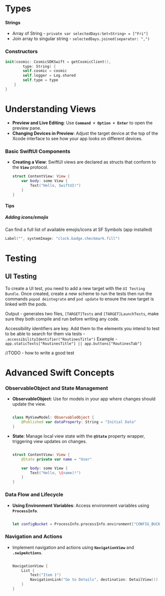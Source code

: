 # Types

#### Strings
- Array of String - `private var selectedDays:Set<String> = ["Fri"]`
- Join array to singular string - `selectedDays.joined(separator: ",")`

### Constructors
```swift
init(cosmic: CosmicSDKSwift = getCosmicClient(),
        type: String) {
        self.cosmic = cosmic
        self.logger = Log.shared
        self.type = type
    }
}
```

# **Understanding Views**

- **Preview and Live Editing**: Use **`Command + Option + Enter`** to open the preview pane.
- **Changing Devices in Preview**: Adjust the target device at the top of the Xcode interface to see how your app looks on different devices.

### **Basic SwiftUI Components**

- **Creating a View**: SwiftUI views are declared as structs that conform to the **`View`** protocol.
    
    ```swift
    struct ContentView: View {
        var body: some View {
            Text("Hello, SwiftUI!")
        }
    }
    
    ```

#### Tips
##### Adding icons/emojis
Can find a full list of available emojis/icons at SF Symbols (app installed)
```swift
Label("", systemImage: "clock.badge.checkmark.fill")
```


# Testing
## UI Testing
To create a UI test, you need to add a new target with the `UI Testing Bundle`. Once created, create a new scheme to run the tests then run the commands `popod deintegrate` and `pod update` to ensure the new target is linked with the pods.

Output - generates two files, `[TARGET]Tests` and `[TARGET]LaunchTests`, make sure they both compile and run before writing any code.

Accessibility identifiers are key. Add them to the elements you intend to test to be able to search for them via tests - `.accessibilityIdentifier("RoutinesTitle")`
Example - `app.staticTexts["RoutinesTitle"] || app.buttons["RoutinesTab"]`

//TODO - how to write a good test

# **Advanced Swift Concepts**

### **ObservableObject and State Management**

- **ObservableObject**: Use for models in your app where changes should update the view.
    
    ```swift
    
    class MyViewModel: ObservableObject {
        @Published var dataProperty: String = "Initial Data"
    }
    
    ```
    
- **State**: Manage local view state with the **`@State`** property wrapper, triggering view updates on changes.
    
    ```swift
    
    struct ContentView: View {
        @State private var name = "User"
    
        var body: some View {
            Text("Hello, \(name)!")
        }
    }
    
    ```
    

### **Data Flow and Lifecycle**

- **Using Environment Variables**: Access environment variables using **`ProcessInfo`**.
    
    ```swift
    
    let configBucket = ProcessInfo.processInfo.environment["CONFIG_BUCKET"] ?? "default_value"
    
    ```
    

### **Navigation and Actions**

- Implement navigation and actions using **`NavigationView`** and **`.swipeActions`**.
    
    ```swift
    
    NavigationView {
        List {
            Text("Item 1")
            NavigationLink("Go to Details", destination: DetailView())
        }
    }
    
    ```

